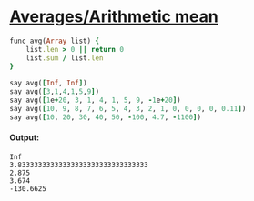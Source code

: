 [1]: https://rosettacode.org/wiki/Averages/Arithmetic_mean

# [Averages/Arithmetic mean][1]

```ruby
func avg(Array list) {
    list.len > 0 || return 0
    list.sum / list.len
}
 
say avg([Inf, Inf])
say avg([3,1,4,1,5,9])
say avg([1e+20, 3, 1, 4, 1, 5, 9, -1e+20])
say avg([10, 9, 8, 7, 6, 5, 4, 3, 2, 1, 0, 0, 0, 0, 0.11])
say avg([10, 20, 30, 40, 50, -100, 4.7, -1100])
```

#### Output:
```
Inf
3.83333333333333333333333333333333
2.875
3.674
-130.6625
```
